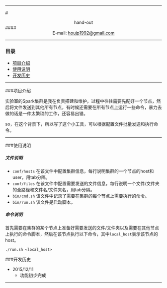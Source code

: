 ****

#<center>hand-out</center>
####<center>E-mail: houjp1992@gmail.com</center>

****

### 目录
*	[项目介绍](#intro)
*	[使用说明](#usage)
*	[开发历史](#version)

****

###<a name="intro">项目介绍</a>

实验室的Spark集群是我在负责搭建和维护，过程中往往需要先配好一个节点，然后将文件发送到其他所有节点，有时候还需要在所有节点上运行一些命令，暴力去做的话是一件太繁琐的工作，还容易出错。

so，在这个背景下，所以写了这个小工具，可以根据配置文件批量发送和执行命令。

****

###<a name="usage">使用说明</a>


##### 文件说明
*	`conf/hosts` 在该文件中配置集群信息，每行说明集群的一个节点的host和user，用tab分隔。
*	`conf/files` 在该文件中配置需要发送的文件信息，每行说明一个文件/文件夹的全路径和文件名/文件夹名，用tab分隔。
*	`bin/cmd.sh` 该文件中记录了需要在集群的每个节点上需要执行的命令。
*	`bin/run.sh` 该文件是启动脚本。

##### 命令说明

首先需要在集群的某个节点上准备好需要发送的文件/文件夹以及需要在其他节点上执行的命令脚本，然后在该节点执行以下命令，其中`local_host`表示该节点的host。

	./run.sh <local_host>

###<a name="version">开发历史</a>

*	2015/12/11
	*	功能初步完成

****
